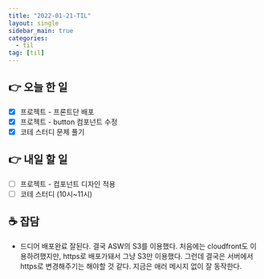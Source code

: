 ```yaml
---
title: "2022-01-21-TIL"
layout: single
sidebar_main: true
categories:
  - til
tag: [til]
---
```


## 👉 오늘 한 일

- [x] 프로젝트 - 프론트단 배포
- [x] 프로젝트 - button 컴포넌트 수정
- [x] 코테 스터디 문제 풀기

## 👉 내일 할 일

- [ ] 프로젝트 - 컴포넌트 디자인 적용
- [ ] 코테 스터디 (10시~11시)

## ☕ 잡담

- 드디어 배포완료 잘된다. 결국 ASW의 S3를 이용했다. 처음에는 cloudfront도 이용하려했지만, https로 배포가돼서 그냥 S3만 이용했다. 그런데 결국은 서버에서 https로 변경해주기는 해야할 것 같다. 지금은 애러 메시지 없이 잘 동작한다.

<br /><br /><br /><br />
